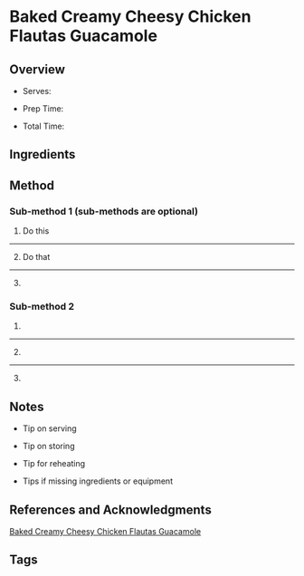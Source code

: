# Baked Creamy Cheesy Chicken Flautas Guacamole

## Overview

- Serves:

- Prep Time:

- Total Time:

## Ingredients



## Method

### Sub-method 1 (sub-methods are optional)

1. Do this
---
2. Do that
---
3.

### Sub-method 2

1.
---
2.
---
3.

## Notes

- Tip on serving

- Tip on storing

- Tip for reheating

- Tips if missing ingredients or equipment

## References and Acknowledgments

[Baked Creamy Cheesy Chicken Flautas Guacamole](http://www.jocooks.com/main-courses/poultry-main-courses/baked-creamy-cheesy-chicken-flautas-guacamole/)

## Tags


